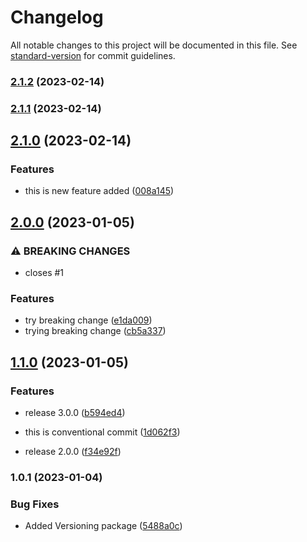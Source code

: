 # Changelog

All notable changes to this project will be documented in this file. See [standard-version](https://github.com/conventional-changelog/standard-version) for commit guidelines.

### [2.1.2](https://github.com/Pranaydeepreddy7017/Demo/compare/v2.1.1...v2.1.2) (2023-02-14)

### [2.1.1](https://github.com/Pranaydeepreddy7017/Demo/compare/v2.1.0...v2.1.1) (2023-02-14)

## [2.1.0](https://github.com/Pranaydeepreddy7017/Demo/compare/v2.0.0...v2.1.0) (2023-02-14)


### Features

* this is new feature added ([008a145](https://github.com/Pranaydeepreddy7017/Demo/commit/008a145ba089f4c3291452b94d319f2d85e268e6))

## [2.0.0](https://github.com/Pranaydeepreddy7017/Demo/compare/v1.1.0...v2.0.0) (2023-01-05)


### ⚠ BREAKING CHANGES

* closes #1

### Features

* try breaking change ([e1da009](https://github.com/Pranaydeepreddy7017/Demo/commit/e1da009e566ddea94d55adbbf1b6c9e7d6067a70))
* trying breaking change ([cb5a337](https://github.com/Pranaydeepreddy7017/Demo/commit/cb5a337dc59393cc6a67469bafe1476f933c1672))

## [1.1.0](https://github.com/Pranaydeepreddy7017/Demo/compare/v1.0.1...v1.1.0) (2023-01-05)


### Features

* release 3.0.0 ([b594ed4](https://github.com/Pranaydeepreddy7017/Demo/commit/b594ed47a137cd97f23816cc188abb7dcefde82f))
* this is conventional commit ([1d062f3](https://github.com/Pranaydeepreddy7017/Demo/commit/1d062f3c9b4d245818438929480857fc44a41add))


* release 2.0.0 ([f34e92f](https://github.com/Pranaydeepreddy7017/Demo/commit/f34e92f102798f62412b7a74f74eac12fb181ae7))

### 1.0.1 (2023-01-04)


### Bug Fixes

* Added Versioning package ([5488a0c](https://github.com/Pranaydeepreddy7017/Demo/commit/5488a0c8a83fb7e58036677bc52002622ebe60cf))

